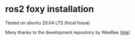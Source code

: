 # ros2 foxy installation

Tested on ubuntu 20.04 LTS (focal fossa)

Many thanks to the development repository by WeeBee ([link](https://github.com/finani/WeeBee/blob/master/ros_foxy_install/install_ros2_foxy_focal.sh))